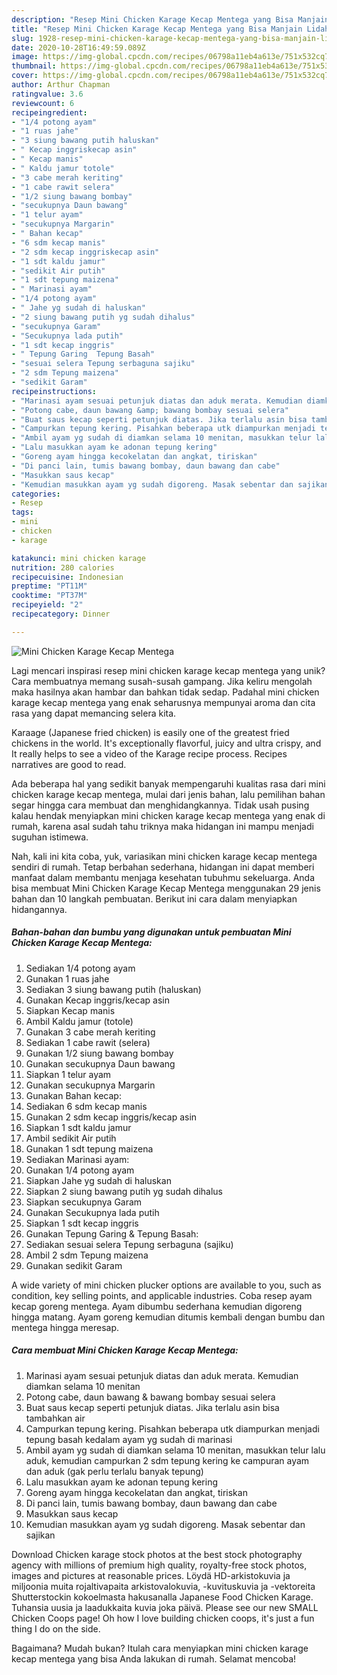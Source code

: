 ```yaml
---
description: "Resep Mini Chicken Karage Kecap Mentega yang Bisa Manjain Lidah"
title: "Resep Mini Chicken Karage Kecap Mentega yang Bisa Manjain Lidah"
slug: 1928-resep-mini-chicken-karage-kecap-mentega-yang-bisa-manjain-lidah
date: 2020-10-28T16:49:59.089Z
image: https://img-global.cpcdn.com/recipes/06798a11eb4a613e/751x532cq70/mini-chicken-karage-kecap-mentega-foto-resep-utama.jpg
thumbnail: https://img-global.cpcdn.com/recipes/06798a11eb4a613e/751x532cq70/mini-chicken-karage-kecap-mentega-foto-resep-utama.jpg
cover: https://img-global.cpcdn.com/recipes/06798a11eb4a613e/751x532cq70/mini-chicken-karage-kecap-mentega-foto-resep-utama.jpg
author: Arthur Chapman
ratingvalue: 3.6
reviewcount: 6
recipeingredient:
- "1/4 potong ayam"
- "1 ruas jahe"
- "3 siung bawang putih haluskan"
- " Kecap inggriskecap asin"
- " Kecap manis"
- " Kaldu jamur totole"
- "3 cabe merah keriting"
- "1 cabe rawit selera"
- "1/2 siung bawang bombay"
- "secukupnya Daun bawang"
- "1 telur ayam"
- "secukupnya Margarin"
- " Bahan kecap"
- "6 sdm kecap manis"
- "2 sdm kecap inggriskecap asin"
- "1 sdt kaldu jamur"
- "sedikit Air putih"
- "1 sdt tepung maizena"
- " Marinasi ayam"
- "1/4 potong ayam"
- " Jahe yg sudah di haluskan"
- "2 siung bawang putih yg sudah dihalus"
- "secukupnya Garam"
- "Secukupnya lada putih"
- "1 sdt kecap inggris"
- " Tepung Garing  Tepung Basah"
- "sesuai selera Tepung serbaguna sajiku"
- "2 sdm Tepung maizena"
- "sedikit Garam"
recipeinstructions:
- "Marinasi ayam sesuai petunjuk diatas dan aduk merata. Kemudian diamkan selama 10 menitan"
- "Potong cabe, daun bawang &amp; bawang bombay sesuai selera"
- "Buat saus kecap seperti petunjuk diatas. Jika terlalu asin bisa tambahkan air"
- "Campurkan tepung kering. Pisahkan beberapa utk diampurkan menjadi tepung basah kedalam ayam yg sudah di marinasi"
- "Ambil ayam yg sudah di diamkan selama 10 menitan, masukkan telur lalu aduk, kemudian campurkan 2 sdm tepung kering ke campuran ayam dan aduk (gak perlu terlalu banyak tepung)"
- "Lalu masukkan ayam ke adonan tepung kering"
- "Goreng ayam hingga kecokelatan dan angkat, tiriskan"
- "Di panci lain, tumis bawang bombay, daun bawang dan cabe"
- "Masukkan saus kecap"
- "Kemudian masukkan ayam yg sudah digoreng. Masak sebentar dan sajikan"
categories:
- Resep
tags:
- mini
- chicken
- karage

katakunci: mini chicken karage 
nutrition: 280 calories
recipecuisine: Indonesian
preptime: "PT11M"
cooktime: "PT37M"
recipeyield: "2"
recipecategory: Dinner

---
```



![Mini Chicken Karage Kecap Mentega](https://img-global.cpcdn.com/recipes/06798a11eb4a613e/751x532cq70/mini-chicken-karage-kecap-mentega-foto-resep-utama.jpg)

Lagi mencari inspirasi resep mini chicken karage kecap mentega yang unik? Cara membuatnya memang susah-susah gampang. Jika keliru mengolah maka hasilnya akan hambar dan bahkan tidak sedap. Padahal mini chicken karage kecap mentega yang enak seharusnya mempunyai aroma dan cita rasa yang dapat memancing selera kita.

Karaage (Japanese fried chicken) is easily one of the greatest fried chickens in the world. It&#39;s exceptionally flavorful, juicy and ultra crispy, and It really helps to see a video of the Karage recipe process. Recipes narratives are good to read.

Ada beberapa hal yang sedikit banyak mempengaruhi kualitas rasa dari mini chicken karage kecap mentega, mulai dari jenis bahan, lalu pemilihan bahan segar hingga cara membuat dan menghidangkannya. Tidak usah pusing kalau hendak menyiapkan mini chicken karage kecap mentega yang enak di rumah, karena asal sudah tahu triknya maka hidangan ini mampu menjadi suguhan istimewa.


Nah, kali ini kita coba, yuk, variasikan mini chicken karage kecap mentega sendiri di rumah. Tetap berbahan sederhana, hidangan ini dapat memberi manfaat dalam membantu menjaga kesehatan tubuhmu sekeluarga. Anda bisa membuat Mini Chicken Karage Kecap Mentega menggunakan 29 jenis bahan dan 10 langkah pembuatan. Berikut ini cara dalam menyiapkan hidangannya.

<!--inarticleads1-->

##### Bahan-bahan dan bumbu yang digunakan untuk pembuatan Mini Chicken Karage Kecap Mentega:

1. Sediakan 1/4 potong ayam
1. Gunakan 1 ruas jahe
1. Sediakan 3 siung bawang putih (haluskan)
1. Gunakan  Kecap inggris/kecap asin
1. Siapkan  Kecap manis
1. Ambil  Kaldu jamur (totole)
1. Gunakan 3 cabe merah keriting
1. Sediakan 1 cabe rawit (selera)
1. Gunakan 1/2 siung bawang bombay
1. Gunakan secukupnya Daun bawang
1. Siapkan 1 telur ayam
1. Gunakan secukupnya Margarin
1. Gunakan  Bahan kecap:
1. Sediakan 6 sdm kecap manis
1. Gunakan 2 sdm kecap inggris/kecap asin
1. Siapkan 1 sdt kaldu jamur
1. Ambil sedikit Air putih
1. Gunakan 1 sdt tepung maizena
1. Sediakan  Marinasi ayam:
1. Gunakan 1/4 potong ayam
1. Siapkan  Jahe yg sudah di haluskan
1. Siapkan 2 siung bawang putih yg sudah dihalus
1. Siapkan secukupnya Garam
1. Gunakan Secukupnya lada putih
1. Siapkan 1 sdt kecap inggris
1. Gunakan  Tepung Garing &amp; Tepung Basah:
1. Sediakan sesuai selera Tepung serbaguna (sajiku)
1. Ambil 2 sdm Tepung maizena
1. Gunakan sedikit Garam


A wide variety of mini chicken plucker options are available to you, such as condition, key selling points, and applicable industries. Coba resep ayam kecap goreng mentega. Ayam dibumbu sederhana kemudian digoreng hingga matang. Ayam goreng kemudian ditumis kembali dengan bumbu dan mentega hingga meresap. 

<!--inarticleads2-->

##### Cara membuat Mini Chicken Karage Kecap Mentega:

1. Marinasi ayam sesuai petunjuk diatas dan aduk merata. Kemudian diamkan selama 10 menitan
1. Potong cabe, daun bawang &amp; bawang bombay sesuai selera
1. Buat saus kecap seperti petunjuk diatas. Jika terlalu asin bisa tambahkan air
1. Campurkan tepung kering. Pisahkan beberapa utk diampurkan menjadi tepung basah kedalam ayam yg sudah di marinasi
1. Ambil ayam yg sudah di diamkan selama 10 menitan, masukkan telur lalu aduk, kemudian campurkan 2 sdm tepung kering ke campuran ayam dan aduk (gak perlu terlalu banyak tepung)
1. Lalu masukkan ayam ke adonan tepung kering
1. Goreng ayam hingga kecokelatan dan angkat, tiriskan
1. Di panci lain, tumis bawang bombay, daun bawang dan cabe
1. Masukkan saus kecap
1. Kemudian masukkan ayam yg sudah digoreng. Masak sebentar dan sajikan


Download Chicken karage stock photos at the best stock photography agency with millions of premium high quality, royalty-free stock photos, images and pictures at reasonable prices. Löydä HD-arkistokuvia ja miljoonia muita rojaltivapaita arkistovalokuvia, -kuvituskuvia ja -vektoreita Shutterstockin kokoelmasta hakusanalla Japanese Food Chicken Karage. Tuhansia uusia ja laadukkaita kuvia joka päivä. Please see our new SMALL Chicken Coops page! Oh how I love building chicken coops, it&#39;s just a fun thing I do on the side. 

Bagaimana? Mudah bukan? Itulah cara menyiapkan mini chicken karage kecap mentega yang bisa Anda lakukan di rumah. Selamat mencoba!

